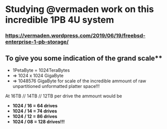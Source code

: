 # Studying @vermaden work on this incredible 1PB 4U system
### https://vermaden.wordpress.com/2019/06/19/freebsd-enterprise-1-pb-storage/

## To give you some indication of the grand scale**

- 1PetaByte = 1024TeraBytes
- => 1024 x 1024 GigaByte
- => 1048576 GigaByte for scale of the incredible ammount of raw unpartitioned unformatted platter space!!!

At 16TB // 14TB // 12TB per drive the ammount would be
- **1024 / 16 =  64 drives**
- **1024 / 14 =  74 drives**
- **1024 / 12 =  86 drives**
- **1024 / 08 = 128 drives!!!**